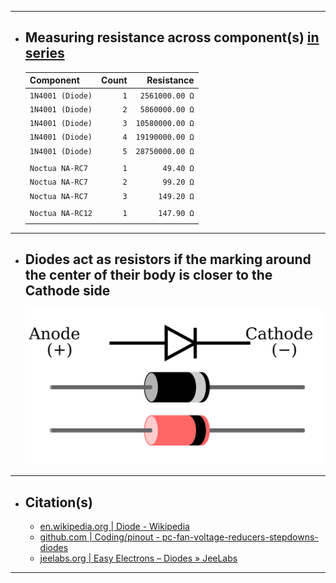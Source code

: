 ***

- ## Measuring resistance across component(s) <u>in series</u>
  | Component         |  Count |      Resistance |
  | :---------------- | -----: | --------------: |
  | `1N4001 (Diode)`  |    `1` |  `2561000.00 Ω` |
  | `1N4001 (Diode)`  |    `2` |  `5860000.00 Ω` |
  | `1N4001 (Diode)`  |    `3` | `10580000.00 Ω` |
  | `1N4001 (Diode)`  |    `4` | `19190000.00 Ω` |
  | `1N4001 (Diode)`  |    `5` | `28750000.00 Ω` |
  |                   |        |                 |
  | `Noctua NA-RC7`   |    `1` |       `49.40 Ω` |
  | `Noctua NA-RC7`   |    `2` |       `99.20 Ω` |
  | `Noctua NA-RC7`   |    `3` |      `149.20 Ω` |
  |                   |        |                 |
  | `Noctua NA-RC12`  |    `1` |      `147.90 Ω` |
  |                   |        |                 |

***

- ## Diodes act as resistors if the marking around the center of their body is closer to the Cathode side
  ![pinout - diode_anode-cathode](pinout%20-%20diode_anode-cathode.svg)

***

- ## Citation(s)
  - [en.wikipedia.org | Diode - Wikipedia](https://en.wikipedia.org/wiki/Diode)
  - [github.com | Coding/pinout - pc-fan-voltage-reducers-stepdowns-diodes](https://github.com/mcavallo-git/Coding/blob/main/pinouts/pinout%20-%20pc-fan-voltage-reducers-stepdowns-diodes.md)
  - [jeelabs.org | Easy Electrons – Diodes » JeeLabs](https://jeelabs.org/2011/01/09/easy-electrons-%E2%80%93-diodes/index.html)

***